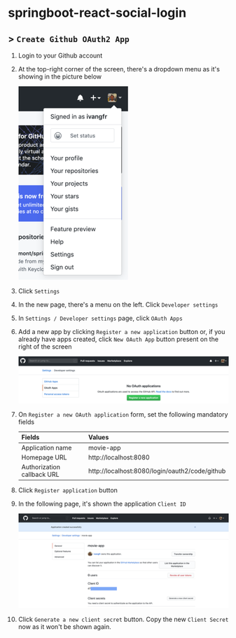 # springboot-react-social-login
## > `Create Github OAuth2 App`

1. Login to your Github account

1. At the top-right corner of the screen, there's a dropdown menu as it's showing in the picture below

   ![github-dropdown-menu](documentation/github-dropdown-menu.png)

1. Click `Settings`

1. In the new page, there's a menu on the left. Click `Developer settings`

1. In `Settings / Developer settings` page, click `OAuth Apps`

1. Add a new app by clicking `Register a new application` button or, if you already have apps created, click `New OAuth App` button present on the right of the screen

   ![github-create-new-app](documentation/github-create-new-app.png)

1. On `Register a new OAuth application` form, set the following mandatory fields

   | Fields                     | Values                                         |
   | -------------------------- | ---------------------------------------------- |
   | Application name           | movie-app                                      |
   | Homepage URL               | http://localhost:8080                          |
   | Authorization callback URL | http://localhost:8080/login/oauth2/code/github |

1. Click `Register application` button

1. In the following page, it's shown the application `Client ID`

   ![github-app-created-successfully](documentation/github-app-created-successfully.png)

1. Click `Generate a new client secret` button. Copy the new `Client Secret` now as it won't be shown again.
